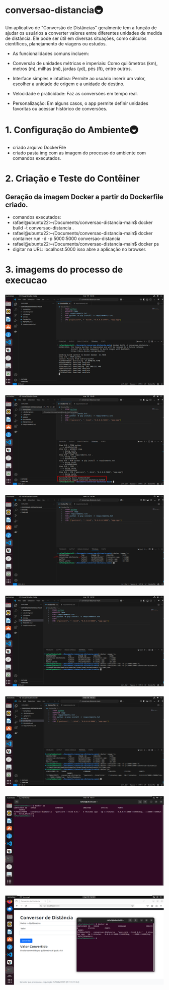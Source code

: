 # conversao-distancia🚇

Um aplicativo de "Conversão de Distâncias" geralmente tem a função de ajudar os usuários a converter valores entre diferentes unidades de medida de distância. Ele pode ser útil em diversas situações, como cálculos científicos, planejamento de viagens ou estudos.

- As funcionalidades comuns incluem:

- Conversão de unidades métricas e imperiais: Como quilômetros (km), metros (m), milhas (mi), jardas (yd), pés (ft), entre outros.

- Interface simples e intuitiva: Permite ao usuário inserir um valor, escolher a unidade de origem e a unidade de destino.

- Velocidade e praticidade: Faz as conversões em tempo real.

- Personalização: Em alguns casos, o app permite definir unidades favoritas ou acessar histórico de conversões.

# 1. Configuração do Ambiente🚇
- criado arquivo DockerFile
- criado pasta img com as imagem do processo do ambiente com comandos executados.

# 2. Criação e Teste do Contêiner
## Geração da imagem Docker a partir do Dockerfile criado.
- comandos executados:
- rafael@ubuntu22:~/Documents/conversao-distancia-main$ docker build -t conversao-distancia .
- rafael@ubuntu22:~/Documents/conversao-distancia-main$ docker container run -d -p 5000:5000 conversao-distancia
- rafael@ubuntu22:~/Documents/conversao-distancia-main$ docker ps
- digitar na URL: localhost:5000 isso abre a aplicação no browser.

# 3. imagems do processo de execucao
##
![Exemplo de Imagem1](img/docker_coversao-distancia.png)
##
![Exemplo de Imagem2](img/docker_coversao-distancia2.png)
##
![Exemplo de Imagem3](img/docker_coversao-distancia3.png)
##
![Exemplo de Imagem4](img/docker_coversao-distancia4.png)
##
![Exemplo de Imagem5](img/docker_coversao-distancia5.png)
##
![Exemplo de Imagem6](img/docker_coversao-distancia6.png)
##
![Exemplo de Imagem7](img/docker_coversao-distancia7.png)




